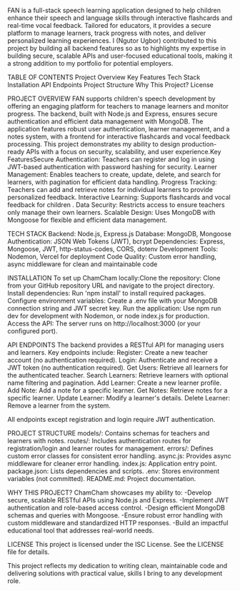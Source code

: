 FAN is a full-stack speech learning application designed to help children enhance their speech and language skills through interactive flashcards and real-time vocal feedback. Tailored for educators, it provides a secure platform to manage learners, track progress with notes, and deliver personalized learning experiences. I (Ngutor Ugbor) contributed to this project by building all backend features so as to highlights my expertise in building secure, scalable APIs and user-focused educational tools, making it a strong addition to my portfolio for potential employers.

TABLE OF CONTENTS
Project Overview
Key Features
Tech Stack
Installation
API Endpoints
Project Structure
Why This Project?
License



PROJECT OVERVIEW
FAN supports children's speech development by offering an engaging platform for teachers to manage learners and monitor progress. The backend, built with Node.js and Express, ensures secure authentication and efficient data management with MongoDB. The application features robust user authentication, learner management, and a notes system, with a frontend  for interactive flashcards and vocal feedback processing. This project demonstrates my ability to design production-ready APIs with a focus on security, scalability, and user experience.Key FeaturesSecure Authentication: Teachers can register and log in using JWT-based authentication with password hashing for security.
Learner Management: Enables teachers to create, update, delete, and search for learners, with pagination for efficient data handling.
Progress Tracking: Teachers can add and retrieve notes for individual learners to provide personalized feedback.
Interactive Learning: Supports flashcards and vocal feedback for children .
Data Security: Restricts access to ensure teachers only manage their own learners.
Scalable Design: Uses MongoDB with Mongoose for flexible and efficient data management.

TECH STACK
Backend: Node.js, Express.js
Database: MongoDB, Mongoose
Authentication: JSON Web Tokens (JWT), bcrypt
Dependencies: Express, Mongoose, JWT, http-status-codes, CORS, dotenv
Development Tools: Nodemon, Vercel for deployment
Code Quality: Custom error handling, async middleware for clean and maintainable code

INSTALLATION
To set up ChamCham locally:Clone the repository: Clone from your GitHub repository URL and navigate to the project directory.
Install dependencies: Run 'npm install' to install required packages.
Configure environment variables: Create a .env file with your MongoDB connection string and JWT secret key.
Run the application: Use npm run dev for development with Nodemon, or node index.js for production.
Access the API: The server runs on http://localhost:3000 (or your configured port).

API ENDPOINTS
The backend provides a RESTful API for managing users and learners. Key endpoints include:
Register: Create a new teacher account (no authentication required).
Login: Authenticate and receive a JWT token (no authentication required).
Get Users: Retrieve all learners for the authenticated teacher.
Search Learners: Retrieve learners with optional name filtering and pagination.
Add Learner: Create a new learner profile.
Add Note: Add a note for a specific learner.
Get Notes: Retrieve notes for a specific learner.
Update Learner: Modify a learner's details.
Delete Learner: Remove a learner from the system.

All endpoints except registration and login require JWT authentication.

PROJECT STRUCTURE
models/: Contains schemas for teachers and learners with notes.
routes/: Includes authentication routes for registration/login and learner routes for management.
errors/: Defines custom error classes for consistent error handling.
async.js: Provides async middleware for cleaner error handling.
index.js: Application entry point.
package.json: Lists dependencies and scripts.
.env: Stores environment variables (not committed).
README.md: Project documentation.

WHY THIS PROJECT?
ChamCham showcases my ability to:
-Develop secure, scalable RESTful APIs using Node.js and Express.
-Implement JWT authentication and role-based access control.
-Design efficient MongoDB schemas and queries with Mongoose.
-Ensure robust error handling with custom middleware and standardized HTTP responses.
-Build an impactful educational tool that addresses real-world needs.


LICENSE
This project is licensed under the ISC License. See the LICENSE file for details.


This project reflects my dedication to writing clean, maintainable code and delivering solutions with practical value, skills I bring to any development role.


